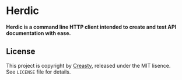 Herdic
======

**Herdic is a command line HTTP client intended to create and test API documentation with ease.**


License
-------

This project is copyright by [Creasty](http://www.creasty.com), released under the MIT lisence.  
See `LICENSE` file for details.
